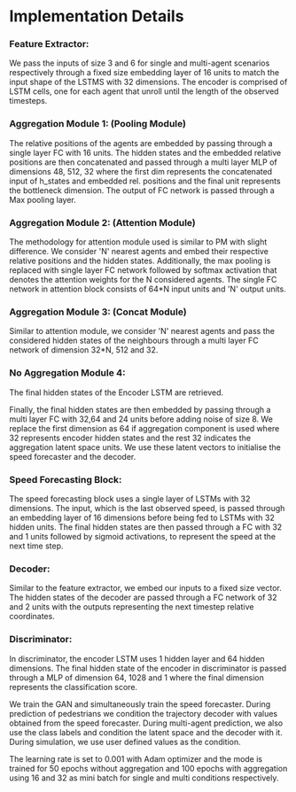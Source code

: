 # Implementation Details
### Feature Extractor: 
We pass the inputs of size 3 and 6 for single and multi-agent scenarios respectively through a fixed size embedding layer of 16 units to match the input shape of the LSTMS with 32 dimensions. The encoder is comprised of LSTM cells, one for each agent that unroll until the length of the observed timesteps.

### Aggregation Module 1: (Pooling Module)
The relative positions of the agents are embedded by passing through a single layer FC with 16 units. The hidden states and the embedded relative positions are then concatenated and passed through a multi layer MLP of dimensions 48, 512, 32 where the first dim represents the concatenated input of h\_states and embedded rel. positions and the final unit represents the bottleneck dimension. The output of FC network is passed through a Max pooling layer.

### Aggregation Module 2: (Attention Module)
The methodology for attention module used is similar to PM with slight difference. We consider 'N' nearest agents and embed their respective relative positions and the hidden states. Additionally, the max pooling is replaced with single layer FC network followed by softmax activation that denotes the attention weights for the N considered agents. The single FC network in attention block consists of 64*N input units and 'N' output units.

### Aggregation Module 3: (Concat Module)
Similar to attention module, we consider 'N' nearest agents and pass the considered hidden states of the neighbours through a multi layer FC network of dimension  32*N, 512 and 32.  

### No Aggregation Module 4:
The final hidden states of the Encoder LSTM are retrieved. 

Finally, the final hidden states are then embedded by passing through a multi layer FC with 32,64 and 24 units before adding noise of size 8. We replace the first dimension as 64 if aggregation component is used where 32 represents encoder hidden states and the rest 32 indicates the aggregation latent space units. We use these latent vectors to initialise the speed forecaster and the decoder.

### Speed Forecasting Block: 
The speed forecasting block uses a single layer of LSTMs with 32 dimensions. The input, which is the last observed speed, is passed through an embedding layer of 16 dimensions before being fed to LSTMs with 32 hidden units. The final hidden states are then passed through a FC with 32 and 1 units followed by sigmoid activations, to represent the speed at the next time step.

### Decoder: 
Similar to the feature extractor, we embed our inputs to a fixed size vector. The hidden states of the decoder are passed through a FC network of 32 and 2 units with the outputs representing the next timestep relative coordinates.

### Discriminator: 
In discriminator, the encoder LSTM uses 1 hidden layer and 64 hidden dimensions. The final hidden state of the encoder in discriminator is passed through a MLP of dimension 64, 1028 and 1 where the final dimension represents the classification score.


We train the GAN and simultaneously train the speed forecaster. During prediction of pedestrians we condition the trajectory decoder with values obtained from the speed forecaster. During multi-agent prediction, we also use the class labels and condition the latent space and the decoder with it. During simulation, we use user defined values as the condition.

The learning rate is set to 0.001 with Adam optimizer and the mode is trained for 50 epochs without aggregation and 100 epochs with aggregation using 16 and 32 as mini batch for single and multi conditions respectively. 
